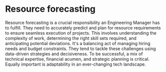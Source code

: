 # Resource forecasting

Resource forecasting is a crucial responsibility an Engineering Manager has to fulfill. They need to accurately predict and plan for resource requirements to ensure seamless execution of projects. This involves understanding the complexity of work, determining the right skill sets required, and anticipating potential deviations. It's a balancing act of managing hiring needs and budget constraints. They tend to tackle these challenges using data-driven strategies and decisiveness. To be successful, a mix of technical expertise, financial acumen, and strategic planning is critical. Equally important is adaptability in an ever-changing tech landscape.